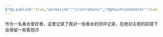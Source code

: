 ```yaml
---
{"dg-publish":true,"permalink":"//introduce/","dgPassFrontmatter":true,"created":"2024-01-27T01:38:12.224+08:00","updated":"2024-01-27T01:42:51.533+08:00"}
---
```


作为一名香水爱好者，这里记录了我对一些香水的测评记录，在绝对主观的前提下会保留一些客观😙
